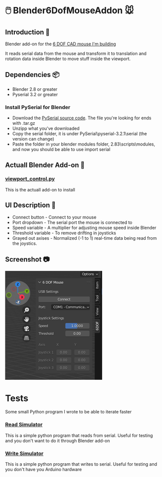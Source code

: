 # 🖱️ Blender6DofMouseAddon 🐭

## Introduction 🚀

Blender add-on for the [6 DOF CAD mouse I'm building](https://github.com/NangiDev/6DofMouse)

It reads serial data from the mouse and transform it to translation and rotation data inside Blender to move stuff inside the viewport.

## Dependencies 📦

- Blender 2.8 or greater
- Pyserial 3.2 or greater

### Install PySerial for Blender

- Download the [PySerial source code](https://pypi.org/project/pyserial/#files). The file you're looking for ends with .tar.gz
- Unzipp what you've downloaded
- Copy the serial folder, it is under PySerial\pyserial-3.2.1\serial (the version can change)
- Paste the folder in your blender modules folder, 2.83\scripts\modules,
  and now you should be able to use import serial

## Actuall Blender Add-on 🧩

### [viewport_control.py](viewport_control.py)

This is the actuall add-on to install

## UI Description 📜

- Connect button - Connect to your mouse
- Port dropdown - The serial port the mouse is connected to
- Speed variable - A multiplier for adjusting mouse speed inside Blender
- Threshold variable - To remove drifting in joysticks
- Grayed out axises - Normalized (-1 to 1) real-time data being read from the joystics.

## Screenshot 📷

![Addon GUI](images/gui.png)

# Tests

Some small Python program I wrote to be able to iterate faster

### [Read Simulator](tests/read_simulator.py)

This is a simple python program that reads from serial. Useful for testing and you don't want to do it through Blender add-on

### [Write Simulator](tests/write_similator.py)

This is a simple python program that writes to serial. Useful for testing and you don't have you Arduino hardware
